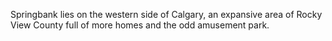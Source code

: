Springbank lies on the western side of Calgary, an expansive area of Rocky View County full of more homes and the odd amusement park. 